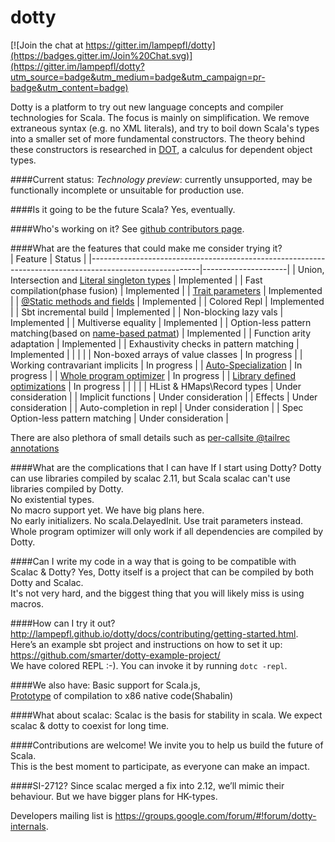 dotty
=====

[![Join the chat at https://gitter.im/lampepfl/dotty](https://badges.gitter.im/Join%20Chat.svg)](https://gitter.im/lampepfl/dotty?utm_source=badge&utm_medium=badge&utm_campaign=pr-badge&utm_content=badge)

Dotty is a platform to try out new language concepts and compiler
technologies for Scala. The focus is mainly on simplification. We
remove extraneous syntax (e.g. no XML literals), and try to boil down
Scala's types into a smaller set of more fundamental constructors. The
theory behind these constructors is researched in
[DOT](http://www.cs.uwm.edu/~boyland/fool2012/papers/fool2012_submission_3.pdf),
a calculus for dependent object types.

####Current status:
 _Technology preview_: currently unsupported, may be functionally incomplete or unsuitable for production use.

####Is it going to be the future Scala?
Yes, eventually.

####Who's working on it?
See [github contributors page](https://github.com/lampepfl/dotty/graphs/contributors).
 
####What are the features that could make me consider trying it?  
| Feature                                                                                                 | Status              |
|---------------------------------------------------------------------------------------------------------|---------------------|
| Union, Intersection and [Literal singleton types](http://docs.scala-lang.org/sips/pending/42.type.html) | Implemented         |
| Fast compilation(phase fusion)                                                                         | Implemented         |
| [Trait parameters](http://docs.scala-lang.org/sips/pending/trait-parameters.html)                       | Implemented         |
| [@Static methods and fields](https://github.com/scala/scala.github.com/pull/491)                        | Implemented         |
| Colored Repl                                                                                            | Implemented         |
| Sbt incremental build                                                                                   | Implemented         |
| Non-blocking lazy vals                                                                                  | Implemented         |
| Multiverse equality                                                                                     | Implemented |
| Option-less pattern matching(based on [name-based patmat](https://github.com/scala/scala/pull/2848))    | Implemented |
| Function arity adaptation                                                                               | Implemented |
| Exhaustivity checks in pattern matching                                                                 | Implemented |
|                                                                                                         |                     |
| Non-boxed arrays of value classes                                                                       | In progress         |
| Working contravariant implicits                                                                         | In progress         |
| [Auto-Specialization](https://github.com/dotty-linker/dotty)                                            | In progress         |
| [Whole program optimizer](https://github.com/dotty-linker/dotty)                                        | In progress         |
| [Library defined optimizations](https://github.com/dotty-linker/dotty)                                  | In progress         |
|                                                                                                         |                     |
| HList & HMaps\Record types                                                                              | Under consideration |
| Implicit functions                                                                                      | Under consideration |
| Effects                                                                                                 | Under consideration |
| Auto-completion in repl                                                                                 | Under consideration |
| Spec Option-less pattern matching                                                                       | Under consideration |

There are also plethora of small details such as [per-callsite @tailrec annotations](https://github.com/lampepfl/dotty/issues/1221)

####What are the complications that I can have If I start using Dotty?
Dotty can use libraries compiled by scalac 2.11, but Scala scalac can't use libraries compiled by Dotty.<br>
No existential types.<br>
No macro support yet. We have big plans here.<br>
No early initializers. No scala.DelayedInit. Use trait parameters instead.<br>
Whole program optimizer will only work if all dependencies are compiled by Dotty.<br>


####Can I write my code in a way that is going to be compatible with Scalac & Dotty?
Yes, Dotty itself is a project that can be compiled by both Dotty and Scalac.<br>
It's not very hard, and the biggest thing that you will likely miss is using macros.

####How can I try it out?
http://lampepfl.github.io/dotty/docs/contributing/getting-started.html.
Here’s an example sbt project and instructions on how to set it up: https://github.com/smarter/dotty-example-project/ <br>
We have colored REPL :-). You can invoke it by running `dotc -repl`.

####We also have:
Basic support for Scala.js,<br>
[Prototype](https://github.com/scala-native/scala-native/tree/topic/dotty-support) of compilation to x86 native code(Shabalin)<br>

####What about scalac:
Scalac is the basis for stability in scala. We expect scalac & dotty to coexist for long time.
        
####Contributions are welcome!
We invite you to help us build the future of Scala.<br>
This is the best moment to participate, as everyone can make an impact.<br>

####SI-2712?
Since scalac merged a fix into 2.12, we’ll mimic their behaviour. But we have bigger plans for
HK-types.



Developers mailing list is https://groups.google.com/forum/#!forum/dotty-internals.
